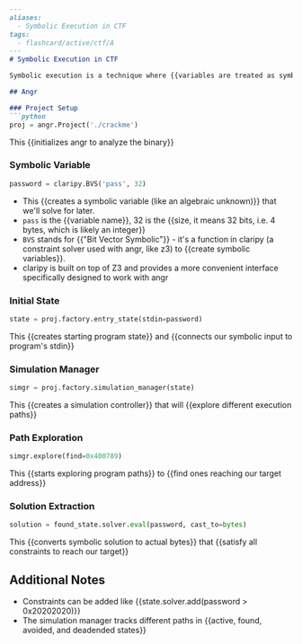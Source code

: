 ```markdown
---
aliases:
  - Symbolic Execution in CTF
tags:
  - flashcard/active/ctf/A
---
# Symbolic Execution in CTF

Symbolic execution is a technique where {{variables are treated as symbols/expressions rather than concrete values}}, used to {{find inputs that lead to specific program states}}.

## Angr

### Project Setup
```python
proj = angr.Project('./crackme')
```
This {{initializes angr to analyze the binary}}

### Symbolic Variable
```python
password = claripy.BVS('pass', 32) 
```
- This {{creates a symbolic variable (like an algebraic unknown)}} that we'll solve for later.
- `pass` is the {{variable name}}, 32 is the {{size, it means 32 bits, i.e. 4 bytes, which is likely an integer}}
- `BVS` stands for {{"Bit Vector Symbolic"}} - it's a function in claripy (a constraint solver used with angr, like z3) to {{create symbolic variables}}.
- claripy is built on top of Z3 and provides a more convenient interface specifically designed to work with angr
### Initial State
```python
state = proj.factory.entry_state(stdin=password)
```
This {{creates starting program state}} and {{connects our symbolic input to program's stdin}}

### Simulation Manager
```python
simgr = proj.factory.simulation_manager(state)
```
This {{creates a simulation controller}} that will {{explore different execution paths}}

### Path Exploration
```python
simgr.explore(find=0x400789)
```
This {{starts exploring program paths}} to {{find ones reaching our target address}}

### Solution Extraction
```python
solution = found_state.solver.eval(password, cast_to=bytes)
```
This {{converts symbolic solution to actual bytes}} that {{satisfy all constraints to reach our target}}

## Additional Notes
- Constraints can be added like {{state.solver.add(password > 0x20202020)}}
- The simulation manager tracks different paths in {{active, found, avoided, and deadended states}}
```